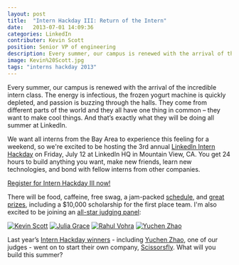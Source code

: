 ```yaml
---
layout: post
title:  "Intern Hackday III: Return of the Intern"
date:   2013-07-01 14:09:36
categories: LinkedIn
contributer: Kevin Scott
position: Senior VP of engineering
description: Every summer, our campus is renewed with the arrival of the incredible intern class. The energy is infectious, the frozen yogurt machine is quickly depleted, and passion is buzzing through the halls.
image: Kevin%20Scott.jpg
tags: "interns hackday 2013"
---
```


Every summer, our campus is renewed with the arrival of the incredible intern class. The energy is infectious, the frozen yogurt machine is quickly depleted, and passion is buzzing through the halls. They come from different parts of the world and they all have one thing in common – they want to make cool things. And that’s exactly what they will be doing all summer at LinkedIn.

We want all interns from the Bay Area to experience this feeling for a weekend, so we're excited to be hosting the 3rd annual [LinkedIn Intern Hackday](http://hackday.linkedin.com/intern/2013) on Friday, July 12 at LinkedIn HQ in Mountain View, CA. You get 24 hours to build anything you want, make new friends, learn new technologies, and bond with fellow interns from other companies. 

[Register for Intern Hackday III now!](http://hackday.linkedin.com/intern/2013)

There will be food, caffeine, free swag, a jam-packed [schedule](http://hackday.linkedin.com/intern/2013#!schedule), and [great prizes](http://hackday.linkedin.com/intern/2013#!prizes), including a $10,000 scholarship for the first place team. I'm also excited to be joining an [all-star judging panel](http://hackday.linkedin.com/intern/2013#!judges): 

[![Kevin Scott](http://engineering.linkedin.com/sites/default/files/kevin.jpg "Kevin Scott")](http://www.linkedin.com/in/jkevinscott)
[![Julia Grace](http://engineering.linkedin.com/sites/default/files/julia.jpg "Julia Grace")](http://www.linkedin.com/in/juliagrace)
[![Rahul Vohra](http://engineering.linkedin.com/sites/default/files/rahul.jpg "Rahul Vohra")](http://www.linkedin.com/in/rahulvohra)
[![Yuchen Zhao](http://engineering.linkedin.com/sites/default/files/yuchen.jpg "Yuchen Zhao")](http://www.linkedin.com/pub/yuchen-zhao/30/537/6a2)

Last year’s [Intern Hackday winners](http://hackday.linkedin.com/submission/intern/2012) - including [Yuchen Zhao](http://www.linkedin.com/pub/yuchen-zhao/30/537/6a2), one of our judges - went on to start their own company, [Scissorsfly](https://www.scissorsfly.com/). What will you build this summer? 